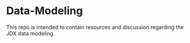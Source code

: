 # Data-Modeling
This repo is intended to contain resources and discussion regarding the JDX data modeling.
